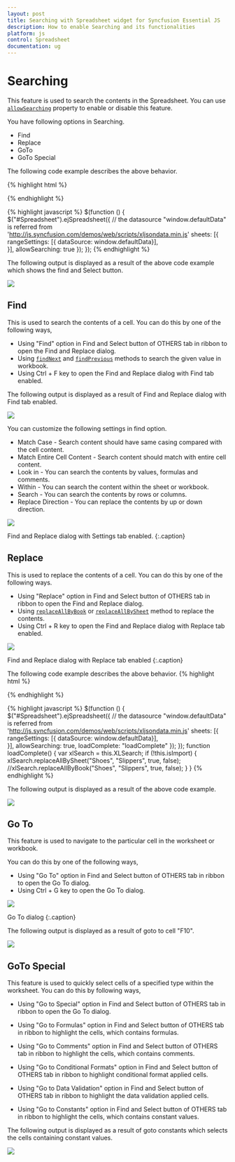 ```yaml
---
layout: post
title: Searching with Spreadsheet widget for Syncfusion Essential JS
description: How to enable Searching and its functionalities
platform: js
control: Spreadsheet
documentation: ug
--- 
```


# Searching

This feature is used to search the contents in the Spreadsheet. You can use [`allowSearching`](https://help.syncfusion.com/api/js/ejspreadsheet#members:allowsearching "allowSearching") property to enable or disable this feature.

You have following options in Searching.

* Find
* Replace
* GoTo
* GoTo Special

The following code example describes the above behavior.

{% highlight html %}
<div id="Spreadsheet"></div> 
{% endhighlight %}

{% highlight javascript %}
$(function () {
    $("#Spreadsheet").ejSpreadsheet({
        // the datasource "window.defaultData" is referred from 'http://js.syncfusion.com/demos/web/scripts/xljsondata.min.js'
        sheets: [{
            rangeSettings: [{ dataSource: window.defaultData}],                               
        }],
        allowSearching: true
    });
});
{% endhighlight %}

The following output is displayed as a result of the above code example which shows the find and Select button.

![](Searching_images/Searching_img1.png)

## Find

This is used to search the contents of a cell. You can do this by one of the following ways,

* Using "Find" option in Find and Select button of OTHERS tab in ribbon to open the Find and Replace dialog.
* Using [`findNext`](https://help.syncfusion.com/api/js/ejspreadsheet#methods:xlsearch-findnext "findNext") and [`findPrevious`](https://help.syncfusion.com/api/js/ejspreadsheet#methods:xlsearch-findprevious "findPrevious") methods to search the given value in workbook.
* Using Ctrl + F key to open the Find and Replace dialog with Find tab enabled.

The following output is displayed as a result of Find and Replace dialog with Find tab enabled.

![](Searching_images/Searching_img2.png)

You can customize the following settings in find option.

* Match Case - Search content should have same casing compared with the cell content.
* Match Entire Cell Content - Search content should match with entire cell content.
* Look in - You can search the contents by values, formulas and comments.
* Within - You can search the content within the sheet or workbook.
* Search - You can search the contents by rows or columns.
* Replace Direction - You can replace the contents by up or down direction.

![](Searching_images/Searching_img3.png)

Find and Replace dialog with Settings tab enabled.
{:.caption}

## Replace

This is used to replace the contents of a cell. You can do this by one of the following ways.

* Using "Replace" option in Find and Select button of OTHERS tab in ribbon to open the Find and Replace dialog.
* Using [`replaceAllByBook`](https://help.syncfusion.com/api/js/ejspreadsheet#methods:xlsearch-replaceallbybook "replaceAllByBook") or [`replaceAllBySheet`](https://help.syncfusion.com/api/js/ejspreadsheet#methods:xlsearch-replaceallbysheet "replaceAllBySheet") method to replace the contents.
* Using Ctrl + R key to open the Find and Replace dialog with Replace tab enabled.

![](Searching_images/Searching_img4.png)

Find and Replace dialog with Replace tab enabled
{:.caption}

The following code example describes the above behavior.
{% highlight html %}
<div id="Spreadsheet"></div> 
{% endhighlight %}

{% highlight javascript %}
$(function () {
    $("#Spreadsheet").ejSpreadsheet({
        // the datasource "window.defaultData" is referred from 'http://js.syncfusion.com/demos/web/scripts/xljsondata.min.js'
        sheets: [{
            rangeSettings: [{ dataSource: window.defaultData}],                               
        }],
        allowSearching: true,
        loadComplete: "loadComplete"
    });
});
function loadComplete() {
    var xlSearch = this.XLSearch;
    if (!this.isImport) {
        xlSearch.replaceAllBySheet("Shoes", "Slippers", true, false); 
        //xlSearch.replaceAllByBook("Shoes", "Slippers", true, false);
    }
}
{% endhighlight %}

The following output is displayed as a result of the above code example.

![](Searching_images/Searching_img5.png)

## Go To

This feature is used to navigate to the particular cell in the worksheet or workbook.

You can do this by one of the following ways,

* Using "Go To" option in Find and Select button of OTHERS tab in ribbon to open the Go To dialog.
* Using Ctrl + G key to open the Go To dialog.

![](Searching_images/Searching_img6.png)

Go To dialog
{:.caption}

The following output is displayed as a result of goto to cell "F10".

![](Searching_images/Searching_img7.png)

## GoTo Special

This feature is used to quickly select cells of a specified type within the worksheet. You can do this by following ways,

* Using "Go to Special" option in Find and Select button of OTHERS tab in ribbon to open the Go To dialog.

* Using "Go to Formulas" option in Find and Select button of OTHERS tab in ribbon to highlight the cells, which contains formulas.

* Using "Go to Comments" option in Find and Select button of OTHERS tab in ribbon to highlight the cells, which contains comments.

* Using "Go to Conditional Formats" option in Find and Select button of OTHERS tab in ribbon to highlight conditional format applied cells.

* Using "Go to Data Validation" option in Find and Select button of OTHERS tab in ribbon to highlight the data validation applied cells.

* Using "Go to Constants" option in Find and Select button of OTHERS tab in ribbon to highlight the cells, which contains constant values.

The following output is displayed as a result of goto constants which selects the cells containing constant values.

![](Searching_images/Searching_img8.png)